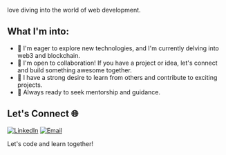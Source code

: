 love diving into the world of web development.

## What I'm into:


- 🚀 I'm eager to explore new technologies, and I'm currently delving into web3 and blockchain.
- 👥 I'm open to collaboration! If you have a project or idea, let's connect and build something awesome together.
- 🌱 I have a strong desire to learn from others and contribute to exciting projects.
- 🤝 Always ready to seek mentorship and guidance.


## Let's Connect 🌐

[![LinkedIn](https://img.shields.io/badge/LinkedIn-Connect-blue)](https://www.linkedin.com/in/sohail-313/)
[![Email](https://img.shields.io/badge/Email-Say%20Hello-orange)](mailto:mohammedisohail313@gmail.com)

Let's code and learn together! 



